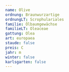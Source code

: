 ```yaml
---
name: Olive
ordnung: Braunwurzartige
ordnungLT: Scrophulariales
familie: Ölbaumgewächse
familieLT: Oleaceae
gattung: Olea
art: europaea
staude: false
preis: C
jahr: m
winter: false
karlsgarten: false
---
```

